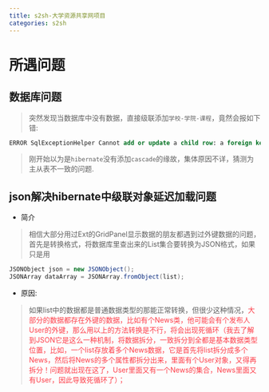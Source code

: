 ```yaml
---
title: s2sh-大学资源共享网项目
categories: s2sh
---
```


# 所遇问题
## 数据库问题
> 突然发现当数据库中没有数据，直接级联添加`学校-学院-课程`，竟然会报如下错:

``` sql
ERROR SqlExceptionHelper Cannot add or update a child row: a foreign key constraint fails (`s2shtest01`.`academy`, CONSTRAINT `FKiuc88a6pjg69r9krnm57slii4` FOREIGN KEY (`aid`) REFERENCES `school` (`sid`))
```
> 刚开始以为是`hibernate`没有添加`cascade`的缘故，集体原因不详，猜测为主从表不一致的问题.

## json解决hibernate中级联对象延迟加载问题
- 简介
> 相信大部分用过Ext的GridPanel显示数据的朋友都遇到过外键数据的问题，首先是转换格式，将数据库里查出来的List集合要转换为JSON格式，如果只是用

``` java
JSONObject json = new JSONObject();    
JSONArray dataArray = JSONArray.fromObject(list);
```
- 原因:
> 如果list中的数据都是普通数据类型的那能正常转换，但很少这种情况，<font color='#FE3E49'>大部分的数据都存在外键的数据，比如有个News类，他可能会有个发布人User的外键，那么用以上的方法转换是不行，将会出现死循环（我去了解到JSON它是这么一种机制，将数据拆分，一致拆分到全都是基本数据类型位置，比如，一个list存放着多个News数据，它是首先将list拆分成多个News，然后将News的多个属性都拆分出来，里面有个User对象，又得再拆分！问题就出现在这了，User里面又有一个News的集合，News里面又有User，因此导致死循环了）；</font>

